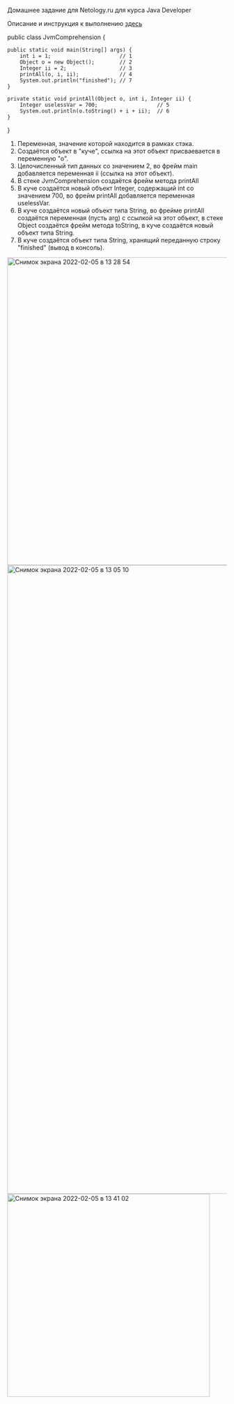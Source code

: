Домашнее задание для Netology.ru для курса Java Developer   

Описание и инструкция к выполнению [здесь](https://github.com/netology-code/jd-homeworks/tree/master/jvm/README.md)

public class JvmComprehension {

    public static void main(String[] args) {
        int i = 1;                      // 1
        Object o = new Object();        // 2
        Integer ii = 2;                 // 3
        printAll(o, i, ii);             // 4
        System.out.println("finished"); // 7
    }

    private static void printAll(Object o, int i, Integer ii) {
        Integer uselessVar = 700;                   // 5
        System.out.println(o.toString() + i + ii);  // 6
    }
}

1. Переменная, значение которой находится в рамках стэка.
2. Создаётся объект в "куче", ссылка на этот объект присваевается в переменную "o".
3. Целочисленный тип данных со значением 2, во фрейм main добавляется переменная ii (ссылка на этот объект).
4. В стеке JvmComprehension создаётся фрейм метода printAll
5. В куче создаётся новый объект Integer, содержащий int со значением 700, во фрейм printAll добавляется переменная uselessVar.
6. В куче создаётся новый объект типа String, во фрейме printAll создаётся переменная (пусть arg) с ссылкой на этот объект, в стеке Object создаётся фрейм метода toString, в куче создаётся новый объект типа String.
7.  В куче создаётся объект типа String, хранящий переданную строку "finished" (вывод в консоль).


<img width="705" alt="Снимок экрана 2022-02-05 в 13 28 54" src="https://user-images.githubusercontent.com/94784081/152636515-2b99bba0-e624-461f-8633-b96ad8e4f491.png">
<img width="1440" alt="Снимок экрана 2022-02-05 в 13 05 10" src="https://user-images.githubusercontent.com/94784081/152636517-13b1322f-1e06-4e55-96ec-d751bffb0895.png">
<img width="465" alt="Снимок экрана 2022-02-05 в 13 41 02" src="https://user-images.githubusercontent.com/94784081/152636522-f708324c-bb61-4fd3-8cd7-c6c5d22e4a6b.png">
